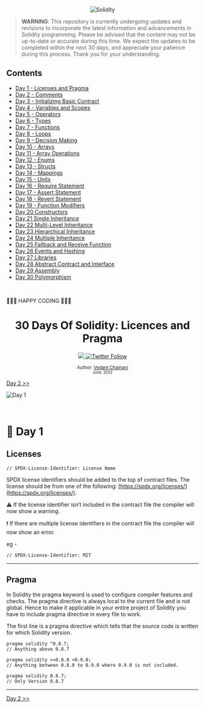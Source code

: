 <div align="center">

<img src="https://img.shields.io/static/v1?label=solidity&message=v0.8.7&color=2ea44f&logo=solidity" alt="Solidity">

</div>

> **WARNING**: This repository is currently undergoing updates and revisions to incorporate the latest information and advancements in Solidity programming. Please be advised that the content may not be up-to-date or accurate during this time. We expect the updates to be completed within the next 30 days, and appreciate your patience during this process. Thank you for your understanding.

## Contents

- [Day 1 - Licenses and Pragma](./Day%2001%20-%20Licenses%20and%20Pragma/readme.md)
- [Day 2 - Comments](./Day%2002%20-%20Comments/readme.md)
- [Day 3 - Initializing Basic Contract](./Day%2003%20-%20Initializing%20Basic%20Contract/readme.md)
- [Day 4 - Variables and Scopes](./Day%2004%20-%20Variables%20and%20Scopes/readme.md)
- [Day 5 - Operators](./Day%2005%20-%20Operators/readme.md)
- [Day 6 - Types](./Day%2006%20-%20Types/readme.md)
- [Day 7 - Functions](./Day%2007%20-%20Functions/readme.md)
- [Day 8 - Loops](./Day%2008%20-%20Loops/readme.md)
- [Day 9 - Decision Making](./Day%2009%20-%20Decision%20Making/readme.md)
- [Day 10 - Arrays](./Day%2010%20-%20Arrays/readme.md)
- [Day 11 - Array Operations](./Day%2011%20-%20Array%20Operations/readme.md)
- [Day 12 - Enums](./Day%2012%20-%20Enums/readme.md)
- [Day 13 - Structs](./Day%2013%20-%20Structs/readme.md)
- [Day 14 - Mappings](./Day%2014%20-%20Mappings/readme.md)
- [Day 15 - Units](./Day%2015%20-%20Units/readme.md)
- [Day 16 - Require Statement](./Day%2016%20-%20Require%20Statement/readme.md)
- [Day 17 - Assert Statement](./Day%2017%20-%20Assert%20Statement/readme.md)
- [Day 18 - Revert Statement](./Day%2018%20-%20Revert%20Statement/readme.md)
- [Day 19 - Function Modifiers](./Day%2019%20-%20Function%20Modifiers/readme.md)
- [Day 20 Constructors](./Day%2020%20-%20Constructors/readme.md)
- [Day 21 Single Inheritance](./Day%2021%20-%20Single%20Inheritance/readme.md)
- [Day 22 Multi-Level Inheritance](./Day%2022%20-%20Multi-level%20Inheritance/readme.md)
- [Day 23 Hierarchical Inheritance](./Day%2023%20-%20Hierarchical%20Inheritance/readme.md)
- [Day 24 Multiple Inheritance](./Day%2024%20-%20Multiple%20Inheritance/readme.md)
- [Day 25 Fallback and Receive Function](./Day%2025%20-%20Fallback%20and%20Receive%20Function/readme.md)
- [Day 26 Events and Hashing](./Day%2026%20-%20Events%20and%20Hashing/readme.md)
- [Day 27 Libraries](./Day%2027%20-%20Libraries/readme.md)
- [Day 28 Abstract Contract and Interface](./Day%2028%20-%20Abstract%20Contract%20and%20Interface/readme.md)
- [Day 29 Assembly](./Day%2029%20-%20Assembly/readme.md)
- [Day 30 Polymorphism](./Day%2030%20-%20Polymorphism/readme.md)

<br>

🧡🧡🧡 HAPPY CODING 🧡🧡🧡

<div align="center">
  <h1> 30 Days Of Solidity: Licences and Pragma</h1>
  <a class="header-badge" target="_blank" href="https://dev.to/envoy_">
  <img src="https://img.shields.io/badge/dev.to-0A0A0A?style=for-the-badge&logo=devdotto&logoColor=white">
  </a>
  <a class="header-badge" target="_blank" href="https://twitter.com/Envoy_1084">
  <img alt="Twitter Follow" src="https://img.shields.io/twitter/follow/Envoy_1084?style=social">
  </a>

<sub>Author:
<a href="https://dev.to/envoy_" target="_blank">Vedant Chainani</a><br>
<small> June, 2022</small>
</sub>

</div>

[Day 2 >>](./Day%2002%20-%20Comments/readme.md)

![Day 1](./Day%2001%20-%20Licenses%20and%20Pragma/cover.png)

<br>

# 📔 Day 1

## Licenses

```solidity
// SPDX-License-Identifier: License Name
```

SPDX license identifiers should be added to the top of contract files.
The license should be from one of the following: [https://spdx.org/licenses/](https://spdx.org/licenses/).

⚠️ If the license identifier isn’t included in the contract file the compiler will now show a warning.

❗ If there are multiple license identifiers in the contract file the compiler will now show an error.

eg -

```solidity
// SPDX-License-Identifier: MIT
```

---

## Pragma

In Solidity the pragma keyword is used to configure compiler features and checks. The pragma directive is always local to the current file and is not global. Hence to make it applicable in your entire project of Solidity you have to include pragma directive in every file to work.

The first line is a pragma directive which tells that the source code is written for which Solidity version.

```solidity
pragma solidity ^0.8.7;
// Anything above 0.8.7

pragma solidity >=0.8.0 <0.9.0;
// Anything between 0.8.0 to 0.9.0 where 0.9.0 is not included.

pragma solidity 0.8.7;
// Only Version 0.8.7
```

---

[Day 2 >>](./Day%2002%20-%20Comments/readme.md)
